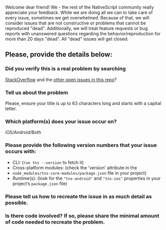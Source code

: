 Welcome dear friend! We - the rest of the NativeScript community really
appreciate your feedback. While we are doing all we can to take care of every
issue, sometimes we get overwhelmed. Because of that, we will consider issues
that are not constructive or problems that cannot be reproduced "dead".
Additionally, we will treat feature requests or bug reports with unanswered
questions regarding the behavior/reproduction for more than 20 days "dead". All
"dead" issues will get closed.

## Please, provide the details below:

### Did you verify this is a real problem by searching
[StackOverflow](http://stackoverflow.com/questions/tagged/nativescript) and the
[other open issues in this repo](https://github.com/NativeScript/nativescript/issues)?

### Tell us about the problem
Please, ensure your title is up to 63 characters long and starts with a capital
letter.

### Which platform(s) does your issue occur on?
iOS/Android/Both

### Please provide the following version numbers that your issue occurs with:
- CLI: (`run tns --version` to fetch it)
- Cross-platform modules: (check the 'version' attribute in the
- `node_modules/tns-core-modules/package.json` file in your project)
- Runtime(s): (look for the `"tns-android"` and `"tns-ios"` properties in your
project’s `package.json` file)

### Please tell us how to recreate the issue in as much detail as possible.

### Is there code involved? If so, please share the minimal amount of code needed to recreate the problem.

